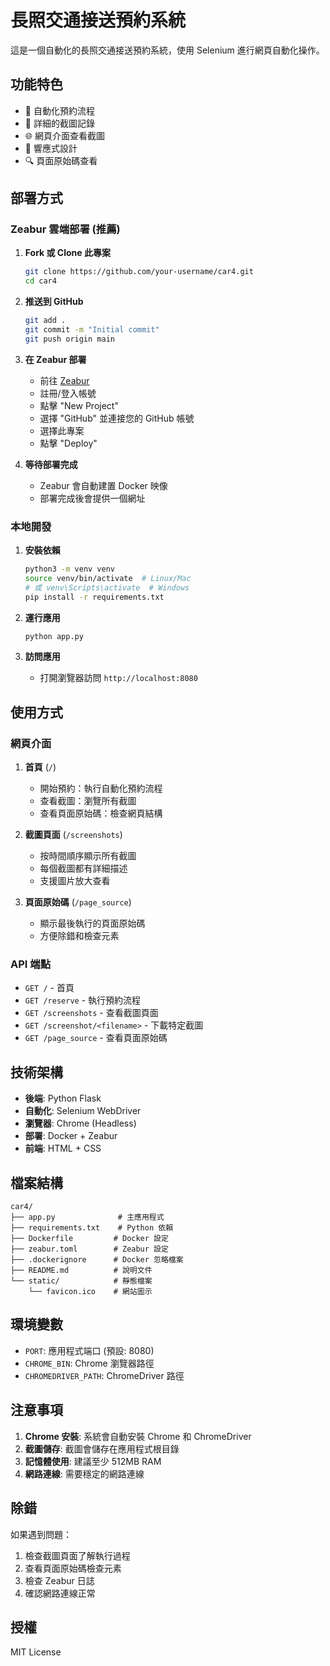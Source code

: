 # 長照交通接送預約系統

這是一個自動化的長照交通接送預約系統，使用 Selenium 進行網頁自動化操作。

## 功能特色

- 🔄 自動化預約流程
- 📸 詳細的截圖記錄
- 🌐 網頁介面查看截圖
- 📱 響應式設計
- 🔍 頁面原始碼查看

## 部署方式

### Zeabur 雲端部署 (推薦)

1. **Fork 或 Clone 此專案**
   ```bash
   git clone https://github.com/your-username/car4.git
   cd car4
   ```

2. **推送到 GitHub**
   ```bash
   git add .
   git commit -m "Initial commit"
   git push origin main
   ```

3. **在 Zeabur 部署**
   - 前往 [Zeabur](https://zeabur.com)
   - 註冊/登入帳號
   - 點擊 "New Project"
   - 選擇 "GitHub" 並連接您的 GitHub 帳號
   - 選擇此專案
   - 點擊 "Deploy"

4. **等待部署完成**
   - Zeabur 會自動建置 Docker 映像
   - 部署完成後會提供一個網址

### 本地開發

1. **安裝依賴**
   ```bash
   python3 -m venv venv
   source venv/bin/activate  # Linux/Mac
   # 或 venv\Scripts\activate  # Windows
   pip install -r requirements.txt
   ```

2. **運行應用**
   ```bash
   python app.py
   ```

3. **訪問應用**
   - 打開瀏覽器訪問 `http://localhost:8080`

## 使用方式

### 網頁介面

1. **首頁** (`/`)
   - 開始預約：執行自動化預約流程
   - 查看截圖：瀏覽所有截圖
   - 查看頁面原始碼：檢查網頁結構

2. **截圖頁面** (`/screenshots`)
   - 按時間順序顯示所有截圖
   - 每個截圖都有詳細描述
   - 支援圖片放大查看

3. **頁面原始碼** (`/page_source`)
   - 顯示最後執行的頁面原始碼
   - 方便除錯和檢查元素

### API 端點

- `GET /` - 首頁
- `GET /reserve` - 執行預約流程
- `GET /screenshots` - 查看截圖頁面
- `GET /screenshot/<filename>` - 下載特定截圖
- `GET /page_source` - 查看頁面原始碼

## 技術架構

- **後端**: Python Flask
- **自動化**: Selenium WebDriver
- **瀏覽器**: Chrome (Headless)
- **部署**: Docker + Zeabur
- **前端**: HTML + CSS

## 檔案結構

```
car4/
├── app.py              # 主應用程式
├── requirements.txt    # Python 依賴
├── Dockerfile         # Docker 設定
├── zeabur.toml        # Zeabur 設定
├── .dockerignore      # Docker 忽略檔案
├── README.md          # 說明文件
└── static/            # 靜態檔案
    └── favicon.ico    # 網站圖示
```

## 環境變數

- `PORT`: 應用程式端口 (預設: 8080)
- `CHROME_BIN`: Chrome 瀏覽器路徑
- `CHROMEDRIVER_PATH`: ChromeDriver 路徑

## 注意事項

1. **Chrome 安裝**: 系統會自動安裝 Chrome 和 ChromeDriver
2. **截圖儲存**: 截圖會儲存在應用程式根目錄
3. **記憶體使用**: 建議至少 512MB RAM
4. **網路連線**: 需要穩定的網路連線

## 除錯

如果遇到問題：

1. 檢查截圖頁面了解執行過程
2. 查看頁面原始碼檢查元素
3. 檢查 Zeabur 日誌
4. 確認網路連線正常

## 授權

MIT License 